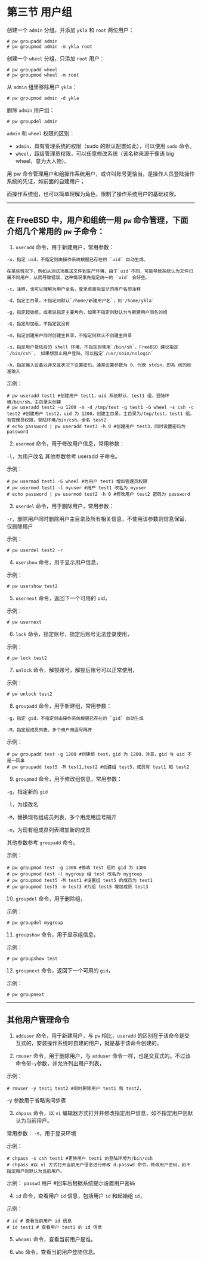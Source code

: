 # 第三节 用户组

创建一个 `admin` 分组，并添加 `ykla` 和 `root` 两位用户：

```
# pw groupadd admin
# pw groupmod admin -m ykla root
```

创建一个 `wheel` 分组，只添加 `root` 用户：

```
# pw groupadd wheel
# pw groupmod wheel -m root
```

从 `admin` 组里移除用户 `ykla`：

```
# pw groupmod admin -d ykla
```

删除 `admin` 用户组：

```
# pw groupdel admin
```

`admin` 和 `wheel` 权限的区别：

- `admin`，具有管理系统的权限（sudo 的默认配置如此），可以使用 `sudo` 命令。
- `wheel`，超级管理员权限，可以任意修改系统（该名称来源于俚语 big wheel，意为大人物）。

用 pw 命令管理用户和组操作系统用户，或许叫账号更恰当，是操作人员登陆操作系统的凭证，如前面的自建用户；

而操作系统组，也可以简单理解为角色，限制了操作系统用户的基础权限。

---

## 在 FreeBSD 中，用户和组统一用 `pw` 命令管理，下面介绍几个常用的 `pw` 子命令：

1. `useradd` 命令，用于新建用户，常用参数： 

```
-u，指定 uid，不指定则由操作系统根据已存在的 `uid` 自动生成。

在某些情况下，例如从测试场推送文件到生产环境，由于`uid`不同，可能导致系统认为文件归属不同用户，从而导致错误，这种情况事先指定统一的 `uid` 会好些。

-c，注释，也可以理解为用户全名，登录桌面后显示的用户名即注释

-d，指定主目录，不指定则默认`/home/新建用户名`，如'/home/ykla'

-g，指定起始组，或者说指定主要角色，如果不指定则默认为与新建用户同名的组

-G，指定附加组，不指定就没有

-m，指定创建用户同时创建主目录，不指定则默认不创建主目录

-s，指定用户登陆后的 shell 环境，不指定则使用`/bin/sh`，FreeBSD 建议指定`/bin/csh`， 如果想禁止用户登陆，可以指定`/usr/sbin/nologin`

-h，指定输入设备以非交互状况下设置密码，通常设置参数为 0，代表 stdin，即系 统的标准输入
```

示例：

```
# pw useradd test1 #创建用户 test1，uid 系统默认，test1 组，登陆环境/bin/sh，主目录未创建
# pw useradd test2 -u 1200 -m -d /tmp/test -g test1 -G wheel -s csh -c test2 #创建用户 test2，uid 为 1200，创建主目录，主目录为/tmp/test，test1 组，有管理员权限，登陆环境/bin/csh，全名 test2 
# echo password | pw useradd test3 -h 0 #创建用户 test3，同时设置密码为 password 
```

2. `usermod` 命令，用于修改用户信息，常用参数：

`-l`，为用户改名 其他参数参考 useradd 子命令。

示例：

```
# pw usermod test1 -G wheel #为用户 test1 增加管理员权限 
# pw usermod test1 -l myuser #用户 test1 改名为 myuser 
# echo password | pw usermod test2 -h 0 #修改用户 test2 密码为 password 
```

3. `userdel` 命令，用于删除用户，常用参数：

`-r`，删除用户同时删除用户主目录及所有相关信息，不使用该参数则信息保留，仅删除用户

示例：

```
# pw userdel test2 -r 
```

4. `usershow` 命令，用于显示用户信息，

示例：

```
# pw usershow test2 
```

5. `usernext` 命令，返回下一个可用的 uid，

示例：

```
# pw usernext 
```

6. `lock` 命令，锁定账号，锁定后账号无法登录使用，

示例：

```
# pw lock test2 
```

7. `unlock` 命令，解锁账号，解锁后账号可以正常使用，

示例：

```
# pw unlock test2 
```

8. `groupadd` 命令，用于新建组，常用参数：

```
-g，指定 gid，不指定则由操作系统根据已存在的 `gid` 自动生成

-M，指定组成员列表，多个用户用逗号隔开
```

示例：

```
# pw groupadd test -g 1200 #创建组 test，gid 为 1200，注意，gid 与 uid 不是一回事 
# pw groupadd test5 -M test1,test2 #创建组 test5，成员有 test1 和 test2 
```

9. `groupmod` 命令，用于修改组信息，常用参数：

`-g`，指定新的 `gid`

`-l`，为组改名

`-M`，替换现有组成员列表，多个用虎用逗号隔开

`-m`，为现有组成员列表增加新的成员

其他参数参考 `groupadd` 命令。


示例：

```
# pw groupmod test -g 1300 #修改 test 组的 gid 为 1300 
# pw groupmod test -l mygroup 组 test 改名为 mygroup 
# pw groupmod test5 -M test1 #设置组 test5 的成员为 test1 
# pw groupmod test5 -m test3 #为组 test5 增加成员 test3 
```

10. `groupdel` 命令，用于删除组，

示例：

```
# pw groupdel mygroup 
```

11. `groupshow` 命令，用于显示组信息，

示例：

```
# pw groupshow test 
```

12. `groupnext` 命令，返回下一个可用的 `gid`，

示例：

```
# pw groupnext 
```

---

## 其他用户管理命令

1. `adduser` 命令，用于新建用户，与 `pw` 相比，`useradd` 的区别在于该命令是交互式的，安装操作系统时自建的用户，就是基于该命令创建的。

2. `rmuser` 命令，用于删除用户，与 `adduser` 命令一样，也是交互式的。不过该命令带`-y`参数，并允许列出用户列表，

示例：

```
# rmuser -y test1 test2 #同时删除用户 test1 和 test2，
```

-y 参数用于省略询问步骤

3. `chpass` 命令，以 `vi` 编辑器方式打开并修改指定用户信息，如不指定用户则默认为当前用户。

常用参数： -s，用于登录环境

示例：

```
# chpass -s csh test1 #更换用户 test1 的登陆环境为/bin/csh 
# chpass #以 vi 方式打开当前用户信息进行修改 d.passwd 命令，修改用户密码，如不指定用户则默认为当前用户。
```

示例： `passwd` 用户 #回车后根据系统提示设置用户密码

4. `id` 命令，查看用户 `id` 信息，包括用户 `id` 和起始组 `id`，

示例：

```
# id # 查看当前用户 id 信息 
# id test1 # 查看用户 test1 的 id 信息 
```

5. `whoami` 命令，查看当前用户是谁。

6. `who` 命令，查看当前用户登陆信息。
